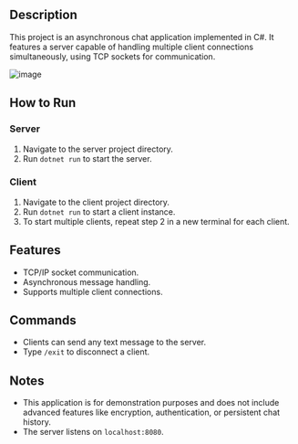 ## Description
This project is an asynchronous chat application implemented in C#. It features a server capable of handling multiple client connections simultaneously, using TCP sockets for communication.

![image](https://github.com/Theodor488/AsyncChatApp/assets/52685513/c373621b-142d-4b02-8525-c92b0908d2f1)


## How to Run

### Server
1. Navigate to the server project directory.
2. Run `dotnet run` to start the server.

### Client
1. Navigate to the client project directory.
2. Run `dotnet run` to start a client instance.
3. To start multiple clients, repeat step 2 in a new terminal for each client.

## Features
- TCP/IP socket communication.
- Asynchronous message handling.
- Supports multiple client connections.

## Commands
- Clients can send any text message to the server.
- Type `/exit` to disconnect a client.

## Notes
- This application is for demonstration purposes and does not include advanced features like encryption, authentication, or persistent chat history.
- The server listens on `localhost:8080`.

